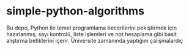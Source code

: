 # simple-python-algorithms
Bu depo, Python ile temel programlama becerilerini pekiştirmek için hazırlanmış; sayı kontrolü, liste işlemleri ve not hesaplama gibi basit alıştırma betiklerini içerir. Üniversite zamanında yaptığım çalışmalardıç

